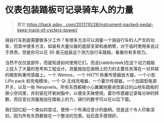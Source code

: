 # 仪表包装踏板可记录骑车人的力量

> 原文:[https://hack aday . com/2017/10/28/instrument-packed-pedal-keep-track-of-cyclers-power/](https://hackaday.com/2017/10/28/instrument-packed-pedal-keeps-track-of-cyclists-power/)

骑自行车到底需要做多少工作？有很多方法可以测量一个骑自行车的人产生的功率，但其中很多方法，如装有大量仪器的底部支架和曲柄臂，对于临时使用来说过于昂贵。但是你可以花 30 美元组装这个测力自行车踏板。看看你有多努力。

当然不仅仅是部件，而是知道如何使用它们，而且[rabbitcreek]在这个动力踏板上投入了大量的思考和工程设计。测量施加在曲柄上的力的主要任务落在一对并联的微型称重传感器上。一个 Wemos，一个 HX711 称重传感器放大器，一个小型 LiPo pack 和充电模块，一个 Qi 无线充电器，一个霍尔传感器，一个加固型电源开关，以及一些 Neopixels。所有东西都被小心翼翼地塞进改装过的山地车踏板的狭小空间里，并封装在环氧树脂中，以便全天候使用。霍尔传感器记录每分钟的转数，而应变仪测量施加在踏板上的力，骑行的数字可以在以后下载。

我们回忆起一个类似的尝试，使用一个布满应变计的曲柄。但是这个令人印象深刻，因为所有东西都放在一个整洁的包里。钻石盘手感很好。